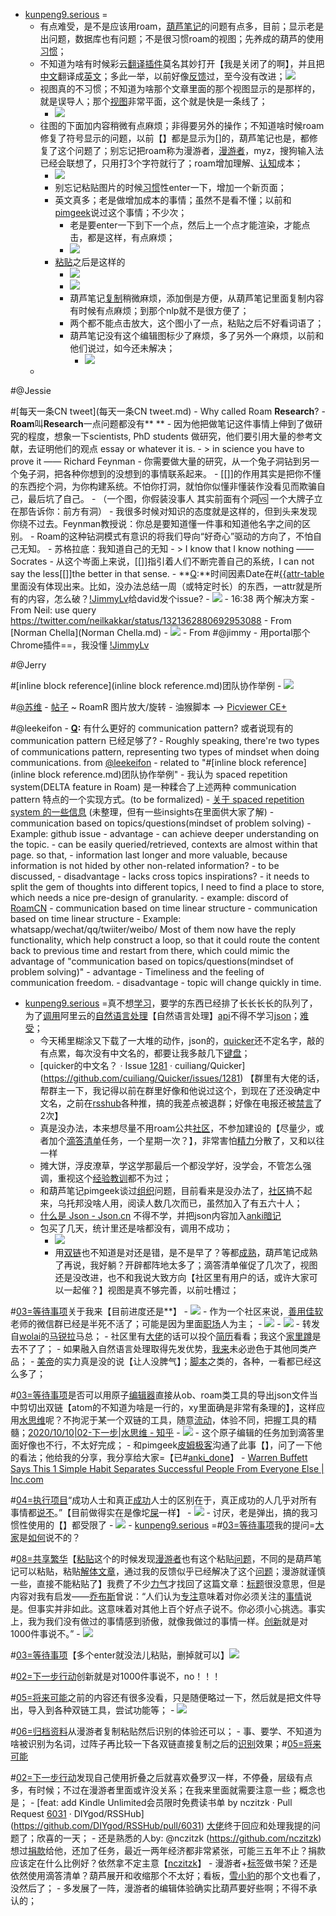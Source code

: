 - [kunpeng9.serious](kunpeng9.serious.md) =
    - 有点难受，是不是应该用roam，[葫芦笔记](葫芦笔记.md)的问题有点多，目前；显示老是出问题，数据库也有问题；不是很习惯roam的视图；先养成的葫芦的使用[习惯](习惯.md)；
    - 不知道为啥有时候彩云[翻译](翻译.md)[插件](插件.md)莫名其妙打开【我是关闭了的啊】，并且把[中文](中文.md)翻译成[英文](英文.md)；多此一举，以前好像[反馈](反馈.md)过，至今没有改进；![](../images/UGOzexK7aV.png?)
    - 视图真的不习惯；不知道为啥那个文章里面的那个视图显示的是那样的，就是误导人；那个[视图](视图.md)非常平面，这个就是快是一条线了；
        - ![](../images/Nzg8NpkYSt.png?)
    - 往图的下面加内容稍微有点麻烦；非得要另外的操作；不知道啥时候roam修复了符号显示的问题，以前【】都是显示为[]的，葫芦笔记也是，都修复了这个问题了；别忘记把roam称为漫游者，[漫游者](漫游者.md)，myz，搜狗输入法已经会联想了，只用打3个字符就行了；roam增加理解、[认知](认知.md)成本；
        - ![](../images/PYYw_uKVR0.png?)
        - 别忘记粘贴图片的时候[习惯](习惯.md)性enter一下，增加一个新页面；
        - 英文真多；老是做增加成本的事情；虽然不是看不懂；以前和[pimgeek](pimgeek.md)说过这个事情；不少次；
            - 老是要enter一下到下一个点，然后上一个点才能渲染，才能点击，都是这样，有点麻烦；
            - ![](../images/VyYd6NWrBj.png?)
        - [粘贴](粘贴.md)之后是这样的
            - ![](../images/Ts0i_7-I5W.png?)
            - ![](../images/vzRQIHkDeF.png?)
            - 葫芦笔记[复制](复制.md)稍微麻烦，添加倒是方便，从葫芦笔记里面复制内容有时候有点麻烦；到那个nlp就不是很方便了；
            - 两个都不能点击放大，这个图小了一点，粘贴之后不好看词语了；
            - 葫芦笔记没有这个编辑图标少了麻烦，多了另外一个麻烦，以前和他们说过，如今还未解决；
                - ![](../images/ro-tieVLRg.png?)
    - 

#@Jessie
    
#[每天一条CN tweet](每天一条CN tweet.md)
        - Why called Roam **Research**?
            - **Roam**叫**Research**一点问题都没有** **
            - 因为他把做笔记这件事情上伸到了做研究的程度，想象一下scientists, PhD students 做研究，他们要引用大量的参考文献，去证明他们的观点 essay or whatever it is. 
            - > in science you have to prove it —— Richard Feynman
            - 你需要做大量的研究，从一个兔子洞钻到另一个兔子洞，把各种你想到的没想到的事情联系起来。
            - [[]]的作用其实是把你不懂的东西挖个洞，为你构建系统。不怕你打洞，就怕你似懂非懂装作没看见而欺骗自己，最后坑了自己。
                - （一个图，你假装没事人 其实前面有个洞🆚 一个大牌子立在那告诉你：前方有洞）
            - 我很多时候对知识的态度就是这样的，但到头来发现你绕不过去。Feynman教授说：你总是要知道懂一件事和知道他名字之间的区别。
            - Roam的这种钻洞模式有意识的将我们导向“好奇心”驱动的方向了，不怕自己无知。
            - 苏格拉底：我知道自己的无知
            - > I know that I know nothing ——Socrates
            - 从这个岑面上来说，[[]]指引着人们不断完善自己的系统，I can not say the less[[]]the better in that sense.
    - **[Q](Q.md):**时间因素Date在#[{{attr-table]({{attr-table.md)里面没有体现出来。比如，没办法总结一周（或特定时长）的东西，一attr就是所有的内容，怎么破？[!JimmyLv](!JimmyLv.md)给david发个issue?
        - ![](../images/zxdUMU7VpY.png?)
        - 16:38 两个解决方案
            - From Neil: use query https://twitter.com/neilkakkar/status/1321362880692953088
            - From [Norman Chella](Norman Chella.md) 
            - ![](../images/i6pQtmW8WG.png?)
            - From #@jimmy
            - 用portal那个Chrome插件==，我没懂 [!JimmyLv](!JimmyLv.md)

#@Jerry
    
#[inline block reference](inline block reference.md)团队协作举例
        - ![](../images/ptX4vgftlT.png?)

#[@苏维](@苏维.md)
    - [帖子](帖子.md) ~ RoamR 图片放大/旋转
        - 油猴脚本 --> [Picviewer CE+](https://greasyfork.org/zh-CN/scripts/24204-picviewer-ce)

#@leekeifon
    - **[Q](Q.md):** 有什么更好的 communication pattern? 或者说现有的communication pattern 已经足够了?
        - Roughly speaking, there're two types of communications pattern, representing two types of mindset when doing communications. from [@leekeifon](@leekeifon.md) 
            - related to "#[inline block reference](inline block reference.md)团队协作举例"
            - 我认为 spaced repetition system(DELTA feature in Roam) 是一种糅合了上述两种 communication pattern 特点的一个实现方式。(to be formalized)
                - [关于 spaced repetition system 的一些信息](https://roamresearch.com/#/app/dw-csapp-faq/page/lfzSPNXZD) (未整理，但有一些insights在里面供大家了解)
            - communication based on topics/questions(mindset of problem solving)
                - Example: github issue
                - advantage
                    - can achieve deeper understanding on the topic.
                    - can be easily queried/retrieved, contexts are almost within that page. so that,
                        - information last longer and more valuable, because information is not hided by other non-related information?
                        - to be discussed, 
                - disadvantage
                    - lacks cross topics inspirations?
                    - it needs to split the gem of thoughts into different topics, I need to find a place to store, which needs a nice pre-design of granularity. 
                        - example: discord of [RoamCN](RoamCN.md)
            - communication based on time linear structure
            - communication based on time linear structure
                - Example: whatsapp/wechat/qq/twiiter/weibo/
                    Most of them now have the reply functionality, which help construct a loop, so that it could route the content back to previous time and restart from there, which could mimic the advantage of "communication based on topics/questions(mindset of problem solving)"
                - advantage
                    - Timeliness and the feeling of communication freedom.
                - disadvantage
                    - topic will change quickly in time.
- [kunpeng9.serious](kunpeng9.serious.md) =真不想[学习](学习.md)，要学的东西已经排了长长长长的队列了，为了[调用](调用.md)阿里云的[自然语言处理](自然语言处理.md)【自然语言处理】[api](api.md)不得不学习[json](json.md)；[难受](难受.md)；
    - 今天稀里糊涂又下载了一大堆的动作，json的，[quicker](quicker.md)还不定名字，敲的有点累，每次没有中文名的，都要让我多敲几下[键盘](键盘.md)；
    - [quicker的中文名？ · Issue [1281](1281.md) · cuiliang/Quicker](https://github.com/cuiliang/Quicker/issues/1281) 【群里有大佬的话，帮群主一下，我记得以前在群里好像和他说过这个，到现在了还没确定中文名，之前在[rsshub](rsshub.md)各种推，搞的我差点被退群；好像在电报还被[禁言](禁言.md)了2次】
    - 真是没办法，本来想尽量不用roam公共[社区](社区.md)，不参加建设的【尽量少，或者加个[滴答清单](滴答清单.md)任务，一个星期一次？】，非常害怕[精力](精力.md)分散了，又和以往一样
    - 摊大饼，浮皮潦草，学这学那最后一个都没学好，没学会，不管怎么强调，重视这个[经验](经验.md)[教训](教训.md)都不为过；
    - 和葫芦笔记pimgeek谈过[组织](组织.md)问题，目前看来是没办法了，[社区](社区.md)搞不起来，乌托邦没啥人用，阅读人数几次而已，虽然加入了有五六十人；
    - [什么是 Json - Json.cn](https://www.json.cn/wiki.html) 不得不学，并把json内容加入[anki](anki.md)[暗记](暗记.md)
    - 包买了几天，统计里还是啥都没有，调用不成功；
        - ![](../images/OfPRTOqCzW.png?)
        - 用[双链](双链.md)也不知道是对还是错，是不是早了？等都[成熟](成熟.md)，葫芦笔记成熟了再说，我好躺？开辟都阵地太多了；滴答清单催促了几次了，视图还是没改进，也不和我说大致方向【社区里有用户的话，或许大家可以一起催？】视图是真不够完善，以前吐槽过；
        
#[03=等待事项](03=等待事项.md)关于我来【目前进度还是**】
            - ![](../images/1emBPD3n_Z.png?)
            - 作为一个社区来说，[善用佳软](善用佳软.md)老师的微信群已经是半死不活了；可能是因为里面[职场](职场.md)人为主；
                - ![](../images/Vbq81grLLe.png?)
                - ![](../images/F_79Rx0AX_.png?)
                - 转发自[wolai](wolai.md)的[马锐拉](马锐拉.md)马总；
                - 社区里有[大佬](大佬.md)的话可以投个[简历](简历.md)看看；我这个[家里蹲](家里蹲.md)是去不了了；
                - 如果融入自然语言处理取得先发优势，[我来](我来.md)未必逊色于其他同类产品；
                - [美帝](美帝.md)的实力真是没的说【让人没脾气】；[脚本](脚本.md)之类的，各种，一看都已经这么多了；
    
#[03=等待事项](03=等待事项.md)是否可以用原子[编辑器](编辑器.md)直接从ob、roam类工具的导出json文件当中剪切出双链【atom的不知道为啥是一行的，xy里面确是非常有条理的】，这样应用[水思维](水思维.md)呢？不拘泥于某一个双链的工具，随意[流动](流动.md)，体验不同，把握工具的精髓；[2020/10/10|02-下一步|水思维 - 知乎](https://zhuanlan.zhihu.com/p/264424074) 
        - ![](../images/3_JZF9YosO.png?)
    - 这个原子编辑的任务加到滴答里面好像也不行，不太好完成；
    - 和pimgeek[皮姆极客](皮姆极客.md)沟通了此事【】，问了一下他的看法；他给我的分享，我分享给大家=【已#[anki_done](anki_done.md)】
        - [Warren Buffett Says This 1 Simple Habit Separates Successful People From Everyone Else | Inc.com](https://fanyi.caiyunapp.com/article1/?id=5f96b1f26f255b0ce4efd462)
        
#[04=执行项目](04=执行项目.md)“成功人士和真正[成功](成功.md)人士的区别在于，真正成功的人几乎对所有事情都[说不](说不.md)。”【目前做得实在是像坨[屎](屎.md)一样】
            - ![](../images/gmO-k5uQa_.png?)
                - 讨厌，老是弹出，搞的我习惯性使用的【】都受限了
            - ![](../images/pdmBXCAOes.png?)
    - [kunpeng9.serious](kunpeng9.serious.md) =#[03=等待事项](03=等待事项.md)我的提问=[大家](大家.md)是[如何](如何.md)说不的？
        
#[08=共享繁华](08=共享繁华.md)【[粘贴](粘贴.md)这个的时候发现[漫游者](漫游者.md)也有这个粘贴[问题](问题.md)，不同的是葫芦笔记可以粘贴，粘贴[解体](解体.md)[文章](文章.md)，通过我的反馈似乎已经解决了这个[问题](问题.md)；漫游就谨慎一些，直接不能粘贴了】我费了不少[力气](力气.md)才找回了这篇文章：[标题](标题.md)很没意思，但是内容对我有启发——[乔布斯](乔布斯.md)曾说：“人们认为[专注](专注.md)意味着对你必须关注的[事情](事情.md)说是。但事实并非如此。这意味着对其他上百个好点子说不。你必须小心挑选。事实上，我为我们没有做过的事情感到骄傲，就像我做过的事情一样。[创新](创新.md)就是对1000件事说不。”
            - ![](../images/3MMZSHFWqa.png?)
        
#[03=等待事项](03=等待事项.md)【多个enter就没法儿粘贴，删掉就可以】![](../images/0taZu-oEds.png?)
        
#[02=下一步行动](02=下一步行动.md)创新就是对1000件事说不，no！！！
            
#[05=将来可能](05=将来可能.md)之前的内容还有很多没看，只是随便略过一下，然后就是把文件导出，导入到各种双链工具，尝试功能等；
        - ![](../images/IQkR2kUljT.png?)
        
#[06=归档资料](06=归档资料.md)从漫游者复制粘贴然后识别的体验还可以；
            - 事、要学、不知道为啥被识别为名词，过阵子再比较一下各双链直接复制之后的[识别](识别.md)效果；#[05=将来可能](05=将来可能.md)
    
#[02=下一步行动](02=下一步行动.md)发现自己使用折叠之后就喜欢叠罗汉一样，不停叠，层级有点多，有时候；不过在漫游者里面或许没关系；在我来里面就需要注意一些；概念也是；
    - [feat: add Kindle Unlimited会员限时免费读书单 by nczitzk · Pull Request [6031](6031.md) · DIYgod/RSSHub](https://github.com/DIYgod/RSSHub/pull/6031) [大佬](大佬.md)终于回应和处理我提的问题了；欣喜的一天；
        - 还是熟悉的人by: @nczitzk (https://github.com/nczitzk) 想过[捐款](捐款.md)给他，还加了任务，最近一两年经济都非常紧张，可能三五年不止？捐款应该定在什么比例好？依然拿不定主意【[nczitzk](nczitzk.md)】
        - 漫游者+[标签](标签.md)做书架？还是依然使用滴答清单？葫芦展开和收缩那个不太好；看板，[雪小豹](雪小豹.md)的那个文也看了，没然后了；
    - 多发展了一阵，漫游者的编辑体验确实比葫芦要好些啊；不得不承认的；
